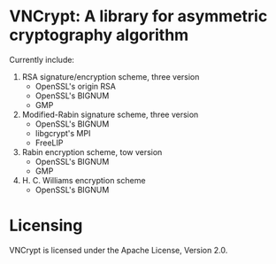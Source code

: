 VNCrypt: A library for asymmetric cryptography algorithm
=======

Currently include:
  1. RSA signature/encryption scheme, three version
     * OpenSSL's origin RSA
     * OpenSSL's BIGNUM
     * GMP
  2. Modified-Rabin signature scheme, three version
     * OpenSSL's BIGNUM
     * libgcrypt's MPI
     * FreeLIP
  3. Rabin encryption scheme, tow version
     * OpenSSL's BIGNUM
     * GMP
  4. H. C. Williams encryption scheme
     * OpenSSL's BIGNUM

Licensing
=========
VNCrypt is licensed under the Apache License, Version 2.0.

